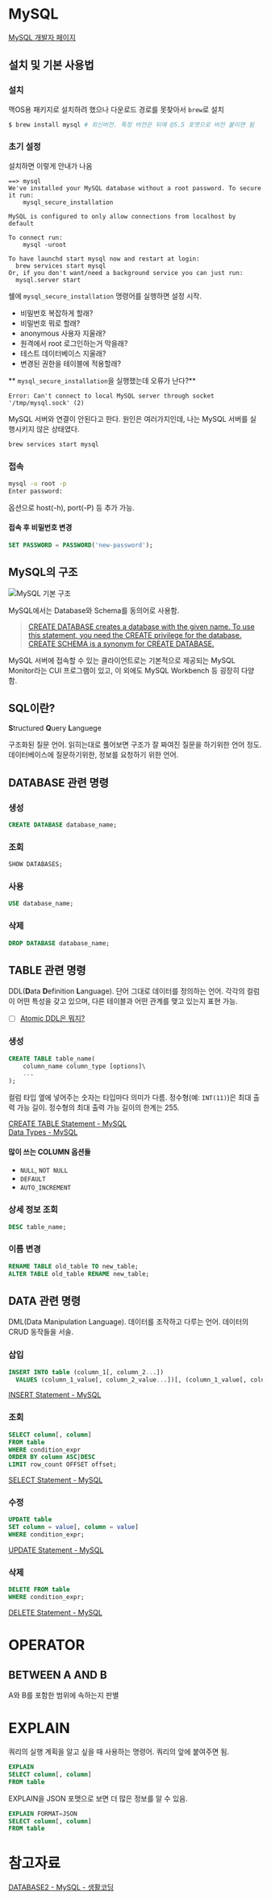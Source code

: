 # MySQL

[MySQL 개발자 페이지](https://dev.mysql.com/)

## 설치 및 기본 사용법

### 설치

맥OS용 패키지로 설치하려 했으나 다운로드 경로를 못찾아서 `brew`로 설치

```bash
$ brew install mysql # 최신버전. 특정 버전은 뒤에 @5.5 포맷으로 버전 붙이면 됨
```

### 초기 설정

설치하면 이렇게 안내가 나옴

```text
==> mysql
We've installed your MySQL database without a root password. To secure it run:
    mysql_secure_installation

MySQL is configured to only allow connections from localhost by default

To connect run:
    mysql -uroot

To have launchd start mysql now and restart at login:
  brew services start mysql
Or, if you don't want/need a background service you can just run:
  mysql.server start
```

쉘에 `mysql_secure_installation` 명령어를 실행하면 설정 시작.

- 비밀번호 복잡하게 할래?
- 비밀번호 뭐로 할래?
- anonymous 사용자 지울래?
- 원격에서 root 로그인하는거 막을래?
- 테스트 데이터베이스 지울래?
- 변경된 권한을 테이블에 적용할래?

** `mysql_secure_installation`을 실행했는데 오류가 난다?**

```text
Error: Can't connect to local MySQL server through socket '/tmp/mysql.sock' (2)
```

MySQL 서버와 연결이 안된다고 한다. 원인은 여러가지인데, 나는 MySQL 서버를 실행시키지 않은 상태였다.

```bash
brew services start mysql
```

### 접속

```bash
mysql -u root -p
Enter password:
```

옵션으로 host(-h), port(-P) 등 추가 가능.

#### 접속 후 비밀번호 변경

```sql
SET PASSWORD = PASSWORD('new-password');
```

## MySQL의 구조

![MySQL 기본 구조](mysql-structure.png)

MySQL에서는 Database와 Schema를 동의어로 사용함.

> [CREATE DATABASE creates a database with the given name. To use this statement, you need the CREATE privilege for the database. CREATE SCHEMA is a synonym for CREATE DATABASE.](https://dev.mysql.com/doc/refman/8.0/en/create-database.html)

MySQL 서버에 접속할 수 있는 클라이언트로는 기본적으로 제공되는 MySQL Monitor라는 CUI 프로그램이 있고, 이 외에도 MySQL Workbench 등 굉장히 다양함.

## SQL이란?

**S**tructured **Q**uery **L**anguege

구조화된 질문 언어. 읽히는대로 풀어보면 구조가 잘 짜여진 질문을 하기위한 언어 정도. 데이터베이스에 질문하기위한, 정보를 요청하기 위한 언어.

## DATABASE 관련 명령

### 생성

```sql
CREATE DATABASE database_name;
```

### 조회

```sql
SHOW DATABASES;
```

### 사용

```sql
USE database_name;
```

### 삭제

```sql
DROP DATABASE database_name;
```

## TABLE 관련 명령

DDL(**D**ata **D**efinition **L**anguage). 단어 그대로 데이터를 정의하는 언어. 각각의 컬럼이 어떤 특성을 갖고 있으며, 다른 테이블과 어떤 관계를 맺고 있는지 표현 가능.

- [ ] [Atomic DDL은 뭐지?](https://dev.mysql.com/doc/refman/8.0/en/atomic-ddl.html)

### 생성

```sql
CREATE TABLE table_name(
    column_name column_type [options]\
    ...
);
```

컬럼 타입 옆에 넣어주는 숫자는 타입마다 의미가 다름. 정수형(예: `INT(11)`)은 최대 출력 가능 길이. 정수형의 최대 출력 가능 길이의 한계는 255.

[CREATE TABLE Statement - MySQL](https://dev.mysql.com/doc/refman/8.0/en/create-table.html)<br/>
[Data Types - MySQL](https://dev.mysql.com/doc/refman/8.0/en/data-types.html)

#### 많이 쓰는 COLUMN 옵션들

- `NULL`, `NOT NULL`
- `DEFAULT`
- `AUTO_INCREMENT`

### 상세 정보 조회

```sql
DESC table_name;
```

### 이름 변경

```sql
RENAME TABLE old_table TO new_table;
ALTER TABLE old_table RENAME new_table;
```

## DATA 관련 명령

DML(Data Manipulation Language). 데이터를 조작하고 다루는 언어. 데이터의 CRUD 동작들을 서술.

### 삽입

```sql
INSERT INTO table (column_1[, column_2...])
  VALUES (column_1_value[, column_2_value...])[, (column_1_value[, column_2_value...])];
```

[INSERT Statement - MySQL](https://dev.mysql.com/doc/refman/8.0/en/insert.html)

### 조회

```sql
SELECT column[, column]
FROM table
WHERE condition_expr
ORDER BY column ASC|DESC
LIMIT row_count OFFSET offset;
```

[SELECT Statement - MySQL](https://dev.mysql.com/doc/refman/8.0/en/select.html)

### 수정

```sql
UPDATE table
SET column = value[, column = value]
WHERE condition_expr;
```

[UPDATE Statement - MySQL](https://dev.mysql.com/doc/refman/8.0/en/update.html)

### 삭제

```sql
DELETE FROM table
WHERE condition_expr;
```

[DELETE Statement - MySQL](https://dev.mysql.com/doc/refman/8.0/en/delete.html)

# OPERATOR

## BETWEEN A AND B

A와 B를 포함한 범위에 속하는지 판별

# EXPLAIN

쿼리의 실행 계획을 알고 싶을 때 사용하는 명령어. 쿼리의 앞에 붙여주면 됨.

```sql
EXPLAIN
SELECT column[, column]
FROM table
```

EXPLAIN을 JSON 포맷으로 보면 더 많은 정보를 알 수 있음.

```sql
EXPLAIN FORMAT=JSON
SELECT column[, column]
FROM table
```

# 참고자료

[DATABASE2 - MySQL - 생활코딩](https://opentutorials.org/course/3161)
